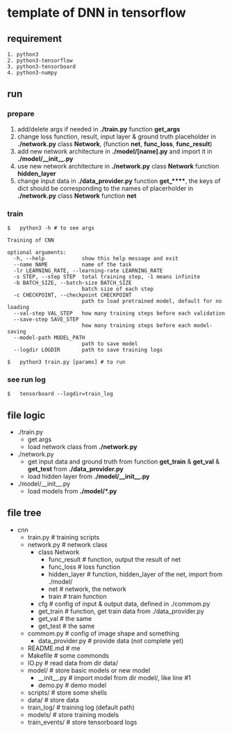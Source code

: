#   template of DNN in tensorflow

## requirement

```
1. python3
2. python3-tensorflow
3. python3-tensorboard
4. python3-numpy
```
##  run

### prepare

1.  add/delete args if needed in **./train.py** function **get\_args**
2.  change loss function, result, input layer & ground truth placeholder in **./network.py** class **Network**, (function **net**, **func\_loss**, **func\_result**)
3.  add new network architecture in **./model/[name].py** and import it in **./model/\_\_init\_\_.py**
4.  use new network architecture in **./network.py** class **Network** function **hidden\_layer**
5.  change input data in **./data\_provider.py** function **get\_\*\*\*\***, the keys of dict should be corresponding to the names of placerholder in **./network.py** class **Network** function **net**

### train
```shell
$   python3 -h # to see args
```
```
Training of CNN

optional arguments:
  -h, --help            show this help message and exit
  --name NAME           name of the task
  -lr LEARNING_RATE, --learning-rate LEARNING_RATE
  -s STEP, --step STEP  total training step, -1 means infinite
  -b BATCH_SIZE, --batch-size BATCH_SIZE
                        batch size of each step
  -c CHECKPOINT, --checkpoint CHECKPOINT
                        path to load pretrained model, default for no loading
  --val-step VAL_STEP   how many training steps before each validation
  --save-step SAVE_STEP
                        how many training steps before each model-saving
  --model-path MODEL_PATH
                        path to save model
  --logdir LOGDIR       path to save training logs

```

```shel
$   python3 train.py [params] # to run
```

### see run log

```shell
$   tensorboard --logdir=train_log
```


## file logic

* ./train.py
    - get args
    - load network class from **./network.py**
* ./network.py
    - get input data and ground truth from function **get\_train** & **get\_val** & **get\_test** from **./data\_provider.py**
    - load hidden layer from **./model/\_\_init\_\_.py**
* ./model/\_\_init\_\_.py
    - load models from **./model/\*.py**
 

## file tree
* cnn  
    + train.py # training scripts
    + network.py # network class
        - class Network
            -  func_result # function, output the result of net
            -  func_loss # loss function
            -  hidden_layer # function, hidden_layer of the net, import from ./model/
            -  net # network, the network
            -  train # train function
        - cfg # config of input & output data, defined in ./commom.py
        - get\_train # function, get train data from ./data\_provider.py
        - get\_val # the same
        - get\_test # the same
    + commom.py # config of image shape and something
        - data\_provider.py # provide data (not complete yet)
    + README.md # me
    + Makefile # some commonds
    + IO.py # read data from dir data/
    + model/ # store basic models or new model   
        - \_\_init\_\_.py # import model from dir model/, like line #1
        - demo.py # demo model
    + scripts/ # store some shells
    + data/ # store data
    + train\_log/ # training log (default path)
    + models/ # store training models
    + train\_events/ # store tensorboard logs



